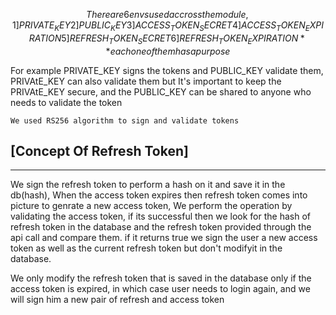 $$ There are 6 envs used accross the module,
1] PRIVATE_KEY
2] PUBLIC_KEY
3] ACCESS_TOKEN_SECRET
4] ACCESS_TOKEN_EXPIRATION
5] REFRESH_TOKEN_SECRET
6] REFRESH_TOKEN_EXPIRATION
 **each one of them has a purpose
 $$

For example PRIVATE_KEY signs the tokens and
PUBLIC_KEY validate them, PRIVAtE_KEY can also
validate them but It's important to keep the 
PRIVAtE_KEY secure, and the PUBLIC_KEY can be 
shared to anyone who needs to validate the token

`We used RS256 algorithm to sign and validate tokens`

## [Concept Of Refresh Token]
__________________________

We sign the refresh token to perform a hash on it and save
it in the db(hash),
When the access token expires then refresh token comes into 
picture to genrate a new access token, 
We perform the operation by validating the access token, if its successful
then we look for the hash of refresh token in the database and the 
refresh token provided through the api call and compare them.
if it returns true we sign the user a new access token as well as 
the current refresh token but don't modifyit in the database.

We only modify the refresh token that is saved in the database 
only if the access token is expired, in which case user needs 
to login again, and we will sign him a new pair of refresh and access token
